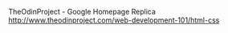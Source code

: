 TheOdinProject - Google Homepage Replica 
http://www.theodinproject.com/web-development-101/html-css